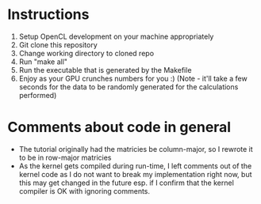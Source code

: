
# Instructions

1. Setup OpenCL development on your machine appropriately
2. Git clone this repository
3. Change working directory to cloned repo
4. Run "make all"
5. Run the executable that is generated by the Makefile
6. Enjoy as your GPU crunches numbers for you :) (Note - it'll take a few seconds for the data to be randomly
   generated for the calculations performed)

# Comments about code in general

- The tutorial originally had the matricies be column-major, so I rewrote it to be in row-major matricies
- As the kernel gets compiled during run-time, I left comments out of the kernel code as I do not want to break my implementation right now, but this may get changed in the future esp. if I confirm that the kernel compiler is OK with ignoring comments.


